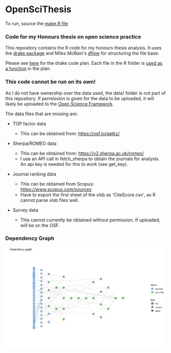 # OpenSciThesis

To run, source the [make.R file](make.R)

### Code for my Honours thesis on open science practice

This repository contains the R code for my honours thesis analysis. It uses the [drake package](https://github.com/ropensci/drake) and Miles McBain's [dflow](https://github.com/MilesMcBain/dflow) for structuring the file base.

Please see [here](R/plan.R) for the drake code plan. Each file in the R folder is [used as a function](https://books.ropensci.org/drake/scripts.html#function-oriented-workflows) in the plan.

### This code cannot be run on its own!
As I do not have ownership over the data used, the data/ folder is not part of this repository. If permission is given for the data to be uploaded, it will likely be uploaded to the [Open Science Framework](https://osf.io/cxus9/).

The data files that are missing are:

- TOP factor data
  - This can be obtained from: https://osf.io/qatkz/
- Sherpa/ROMEO data
  - This can be obtained from: https://v2.sherpa.ac.uk/romeo/
  - I use an API call  in fetch_sherpa to obtain the journals for analysis. An api key is needed for this to work (see get_key).
- Journal ranking data
  - This can be obtained from Scopus: https://www.scopus.com/sources
  - Have to export the first sheet of the xlsb as 'CiteScore.csv', as R cannot parse xlsb files well.

- Survey data
  - This cannot currently be obtained without permission. If uploaded, will be on the OSF.

### Dependency Graph

![dependency graph](plot.png)

